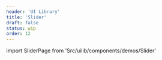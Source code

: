 ```yaml
---
header: 'UI Library'
title: 'Slider'
draft: false
status: wip
order: 12
---
```


<!--
  ATTENTION: This file is auto generated by using "makeDemosFactory".
  Do not change the content!
-->

import SliderPage from 'Src/uilib/components/demos/Slider'

<SliderPage />
